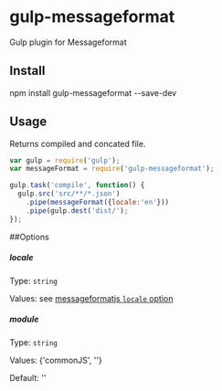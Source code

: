 gulp-messageformat
==================

Gulp plugin for Messageformat

## Install

npm install gulp-messageformat --save-dev

## Usage

Returns compiled and concated file.

```javascript
var gulp = require('gulp');
var messageFormat = require('gulp-messageformat');

gulp.task('compile', function() {
  gulp.src('src/**/*.json')
    .pipe(messageFormat({locale:'en'}))
    .pipe(gulp.dest('dist/');
});
```
##Options

##### locale

Type: `string`

Values: see [messageformatjs `locale` option](https://github.com/SlexAxton/messageformat.js)

##### module

Type: `string`

Values: {'commonJS', ''}

Default: ''